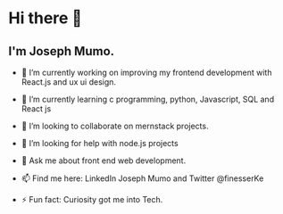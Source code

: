 <h1>Hi there 👋</h1>
 
<h2>I'm Joseph Mumo.</h2>
 

- 🔭 I’m currently working on improving my frontend development with React.js and ux ui design.

- 🌱 I’m currently learning c programming, python, Javascript, SQL and React js
 
- 👯 I’m looking to collaborate on mernstack projects.

- 🤔 I’m looking for help with node.js projects

- 💬 Ask me about front end web development.

- 📫 Find me here: LinkedIn Joseph Mumo and Twitter @finesserKe

- ⚡ Fun fact: Curiosity got me into Tech.
